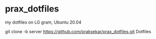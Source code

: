 # prax_dotfiles
my dotfiles on LG gram, Ubuntu 20.04

git clone -b server https://github.com/praksekar/prax_dotfiles.git Dotfiles

